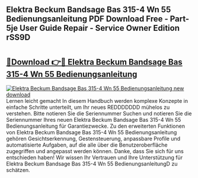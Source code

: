 ## Elektra Beckum Bandsage Bas 315-4 Wn 55 Bedienungsanleitung PDF Download Free - Part-5je User Guide Repair - Service Owner Edition rSS9D

# <h2><a href="http://df2h2w.blite.top/?on=Elektra+Beckum+Bandsage+Bas+315-4+Wn+55+Bedienungsanleitung">🔗Download 👉🔴 Elektra Beckum Bandsage Bas 315-4 Wn 55 Bedienungsanleitung</a></h2>

[![Elektra Beckum Bandsage Bas 315-4 Wn 55 Bedienungsanleitung new download](https://i.imgur.com/lujVjoI.png)](http://df2h2w.blite.top/?on=Elektra+Beckum+Bandsage+Bas+315-4+Wn+55+Bedienungsanleitung)
Lernen leicht gemacht In diesem Handbuch werden komplexe Konzepte in einfache Schritte unterteilt, um Ihr neues REDDDDDDD mühelos zu verstehen. Bitte notieren Sie die Seriennummer Suchen und notieren Sie die Seriennummer Ihres neuen Elektra Beckum Bandsage Bas 315-4 Wn 55 Bedienungsanleitung für Garantiezwecke. Zu den erweiterten Funktionen von Elektra Beckum Bandsage Bas 315-4 Wn 55 Bedienungsanleitung gehören Gesichtserkennung, Gestensteuerung, anpassbare Profile und automatisierte Aufgaben, auf die alle über die Benutzeroberfläche zugegriffen und angepasst werden können. Danke, dass Sie sich für uns entschieden haben! Wir wissen Ihr Vertrauen und Ihre Unterstützung für Elektra Beckum Bandsage Bas 315-4 Wn 55 BedienungsanleitungD zu schätzen.
